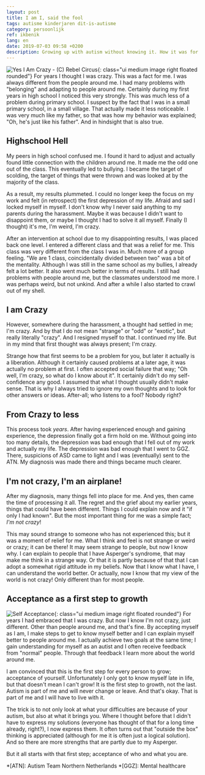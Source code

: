 ```yaml
---
layout: post
title: I am I, said the fool
tags: autisme kinderjaren dit-is-autisme
category: persoonlijk
ref: ikbenik
lang: en
date: 2019-07-03 09:58 +0200
description: Growing up with autism without knowing it. How it was for me and my road to discovering my diagnosis
---
```

![Yes I Am Crazy - (C) Rebel Circus]({{site.baseurl}}/assets/img/yescrazy.jpg){: class="ui medium image right floated rounded"}
For years I thought I was crazy. This was a fact for me. I was always different from the people around me. I had many problems with "belonging" and adapting to people around me. Certainly during my first years in high school I noticed this very strongly.
This was much less of a problem during primary school. I suspect by the fact that I was in a small primary school, in a small village. That actually made it less noticeable. I was very much like my father, so that was how my behavior was explained; "Oh, he's just like his father". And in hindsight that is also true.

## Highschool Hell
My peers in high school confused me. I found it hard to adjust and actually found little connection with the children around me. It made me the odd one out of the class. This eventually led to bullying. I became the target of scolding, the target of things that were thrown and was looked at by the majority of the class.

As a result, my results plummeted. I could no longer keep the focus on my work and felt (in retrospect) the first depression of my life. Afraid and sad I locked myself in myself. I don't know why I never said anything to my parents during the harassment. Maybe it was because I didn't want to disappoint them, or maybe I thought I had to solve it all myself. Finally (I thought) it's me, I'm weird, I'm crazy.

After an intervention at school due to my disappointing results, I was placed back one level. I entered a different class and that was a relief for me. This class was very different from the class I was in. Much more of a group feeling. "We are 1 class, coincidentally divided between two" was a bit of the mentality. Although I was still in the same school as my bullies, I already felt a lot better. It also went much better in terms of results. I still had problems with people around me, but the classmates understood me more. I was perhaps weird, but not unkind. And after a while I also started to crawl out of my shell.

## I am Crazy
However, somewhere during the harassment, a thought had settled in me; I'm crazy. And by that I do not mean "strange" or "odd" or "exotic", but really literally "crazy". And I resigned myself to that. I continued my life. But in my mind that first thought was always present; I'm crazy.

Strange how that first seems to be a problem for you, but later it actually is a liberation. Although it certainly caused problems at a later age, it was actually no problem at first. I often accepted social failure that way; "Oh well, I'm crazy, so what do I know about it". It certainly didn't do my self-confidence any good. I assumed that what I thought usually didn't make sense. That is why I always tried to ignore my own thoughts and to look for other answers or ideas. After-all; who listens to a fool? Nobody right?

## From Crazy to less
This process took *years*. After having experienced enough and gaining experience, the depression finally got a firm hold on me. Without going into too many details, the depression was bad enough that I fell out of my work and actually my life. The depression was bad enough that I went to GGZ. There, suspicions of ASD came to light and I was (eventually) sent to the ATN. My diagnosis was made there and things became much clearer.

## I'm not crazy, I'm an airplane!
After my diagnosis, many things fell into place for me. And yes, then came the time of processing it all. The regret and the grief about my earlier years, things that could have been different. Things I could explain now and it "if only I had known". But the most important thing for me was a simple fact; _I'm not crazy_!

This may sound strange to someone who has not experienced this; but it was a moment of relief for me. What I think and feel is not strange or weird or crazy; it can be there! It may seem strange to people, but now I know why. I can explain to people that I have Asperger's syndrome, that may make me think in a strange way. Or that it is partly because of that that I can adopt a somewhat rigid attitude in my beliefs. Now that I know what I have, I can understand the world better. Or actually, now I know that my view of the world is not crazy! Only different than for most people.

## Acceptance as a first step to growth
![Self Acceptance]({{site.baseurl}}/assets/img/mirrorself.jpg){: class="ui medium image right floated rounded"}
For years I had embraced that I was crazy. But now I know I'm not crazy, just different. Other than people around me, and that's fine. By accepting myself as I am, I make steps to get to know myself better and I can explain myself better to people around me. I actually achieve two goals at the same time; I gain understanding for myself as an autist and I often receive feedback from "normal" people. Through that feedback I learn more about the world around me.

I am convinced that this is the first step for every person to grow; acceptance of yourself. Unfortunately I only got to know myself late in life, but that doesn't mean I can't grow! It is the first step to growth, not the last. Autism is part of me and will never change or leave. And that's okay. That is part of me and I will have to live with it.

The trick is to not only look at what your difficulties are because of your autism, but also at what it brings you. Where I thought before that I didn't have to express my solutions (everyone has thought of that for a long time already, right?), I now express them. It often turns out that "outside the box" thinking is appreciated (although for me it is often just a logical solution). And so there are more strengths that are partly due to my Asperger.

But it all starts with that first step; acceptance of who and what you are.

*[ATN]: Autism Team Northern Netherlands
*[GGZ]: Mental healthcare
